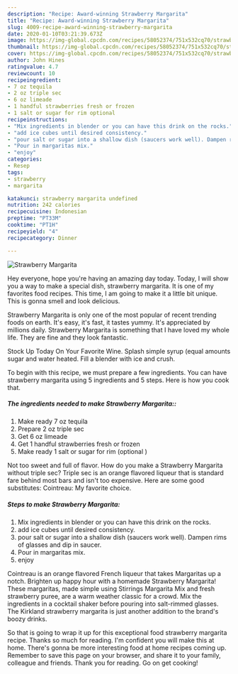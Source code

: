 ```yaml
---
description: "Recipe: Award-winning Strawberry Margarita"
title: "Recipe: Award-winning Strawberry Margarita"
slug: 4009-recipe-award-winning-strawberry-margarita
date: 2020-01-10T03:21:39.673Z
image: https://img-global.cpcdn.com/recipes/58052374/751x532cq70/strawberry-margarita-recipe-main-photo.jpg
thumbnail: https://img-global.cpcdn.com/recipes/58052374/751x532cq70/strawberry-margarita-recipe-main-photo.jpg
cover: https://img-global.cpcdn.com/recipes/58052374/751x532cq70/strawberry-margarita-recipe-main-photo.jpg
author: John Hines
ratingvalue: 4.7
reviewcount: 10
recipeingredient:
- 7 oz tequila
- 2 oz triple sec
- 6 oz limeade
- 1 handful strawberries fresh or frozen
- 1 salt or sugar for rim optional 
recipeinstructions:
- "Mix ingredients in blender or you can have this drink on the rocks."
- "add ice cubes until desired consistency."
- "pour salt or sugar into a shallow dish (saucers work well). Dampen rims of glasses and dip in saucer."
- "Pour in margaritas mix."
- "enjoy"
categories:
- Resep
tags:
- strawberry
- margarita

katakunci: strawberry margarita undefined
nutrition: 242 calories
recipecuisine: Indonesian
preptime: "PT33M"
cooktime: "PT1H"
recipeyield: "4"
recipecategory: Dinner

---
```



![Strawberry Margarita](https://img-global.cpcdn.com/recipes/58052374/751x532cq70/strawberry-margarita-recipe-main-photo.jpg)

Hey everyone, hope you're having an amazing day today. Today, I will show you a way to make a special dish, strawberry margarita. It is one of my favorites food recipes. This time, I am going to make it a little bit unique. This is gonna smell and look delicious.

Strawberry Margarita is only one of the most popular of recent trending foods on earth. It's easy, it's fast, it tastes yummy. It's appreciated by millions daily. Strawberry Margarita is something that I have loved my whole life. They are fine and they look fantastic.

Stock Up Today On Your Favorite Wine. Splash simple syrup (equal amounts sugar and water heated. Fill a blender with ice and crush.


To begin with this recipe, we must prepare a few ingredients. You can have strawberry margarita using 5 ingredients and 5 steps. Here is how you cook that.

##### The ingredients needed to make Strawberry Margarita::

1. Make ready 7 oz tequila
1. Prepare 2 oz triple sec
1. Get 6 oz limeade
1. Get 1 handful strawberries fresh or frozen
1. Make ready 1 salt or sugar for rim (optional )


Not too sweet and full of flavor. How do you make a Strawberry Margarita without triple sec? Triple sec is an orange flavored liqueur that is standard fare behind most bars and isn&#39;t too expensive. Here are some good substitutes: Cointreau: My favorite choice. 

##### Steps to make Strawberry Margarita:

1. Mix ingredients in blender or you can have this drink on the rocks.
1. add ice cubes until desired consistency.
1. pour salt or sugar into a shallow dish (saucers work well). Dampen rims of glasses and dip in saucer.
1. Pour in margaritas mix.
1. enjoy


Cointreau is an orange flavored French liqueur that takes Margaritas up a notch. Brighten up happy hour with a homemade Strawberry Margarita! These margaritas, made simple using Stirrings Margarita Mix and fresh strawberry puree, are a warm weather classic for a crowd. Mix the ingredients in a cocktail shaker before pouring into salt-rimmed glasses. The Kirkland strawberry margarita is just another addition to the brand&#39;s boozy drinks. 

So that is going to wrap it up for this exceptional food strawberry margarita recipe. Thanks so much for reading. I'm confident you will make this at home. There's gonna be more interesting food at home recipes coming up. Remember to save this page on your browser, and share it to your family, colleague and friends. Thank you for reading. Go on get cooking!
